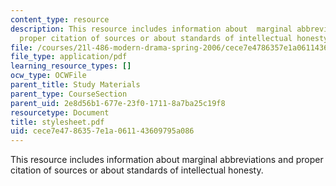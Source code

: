 ```yaml
---
content_type: resource
description: This resource includes information about  marginal abbreviations and
  proper citation of sources or about standards of intellectual honesty.
file: /courses/21l-486-modern-drama-spring-2006/cece7e4786357e1a061143609795a086_stylesheet.pdf
file_type: application/pdf
learning_resource_types: []
ocw_type: OCWFile
parent_title: Study Materials
parent_type: CourseSection
parent_uid: 2e8d56b1-677e-23f0-1711-8a7ba25c19f8
resourcetype: Document
title: stylesheet.pdf
uid: cece7e47-8635-7e1a-0611-43609795a086
---
```

This resource includes information about  marginal abbreviations and proper citation of sources or about standards of intellectual honesty.

